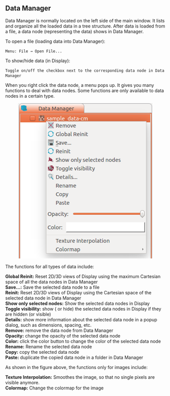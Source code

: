 ## Data Manager

Data Manager is normally located on the left side of the main window. It lists and organize all the loaded data in a tree structure. After data is loaded from a file, a data node (representing the data) shows in Data Manager.

To open a file (loading data into Data Manager):

	Menu: File → Open File...

To show/hide data (in Display):

	Toggle on/off the checkbox next to the corresponding data node in Data Manager

When you right click the data node, a menu pops up. It gives you many functions to deal with data nodes. Some functions are only available to data nodes in a certain type.

<figure>
  <img class="svImg svImgSm"  src="documentation/quickguide/imgs/datamanagermenu.png"> 
  <figcaption class="svCaption" ></figcaption>
</figure>

The functions for all types of data include:

**Global Reinit:** Reset 2D/3D views of Display using the maximum Cartesian space of all the data nodes in Data Manager <br>
**Save...:** Save the selected data node to a file <br>
**Reinit:**  Reset 2D/3D views of Display using the Cartesian space of the selected data node in Data Manager <br>
**Show only selected nodes:**  Show the selected data nodes in Display <br>
**Toggle visibility:**  show ( or hide) the selected data nodes in Display if they are hidden (or visible) <br>
**Details:** show more information about the selected data node in a popup dialog, such as dimensions, spacing, etc. <br>
**Remove:** remove the data node from Data Manager <br>
**Opacity:** change the opacity of the selected data node <br>
**Color:** click the color button to change the color of the selected data node <br>
**Rename:** Rename the selected data node<br>
**Copy:** copy the selected data node <br>
**Paste:** duplicate the copied data node in a folder in Data Manager <br>


As shown in the figure above, the functions only for images include:

**Texture Interpolation:** Smoothes the image, so that no single pixels are visible anymore. <br>
**Colormap:** Change the colormap for the image <br>
